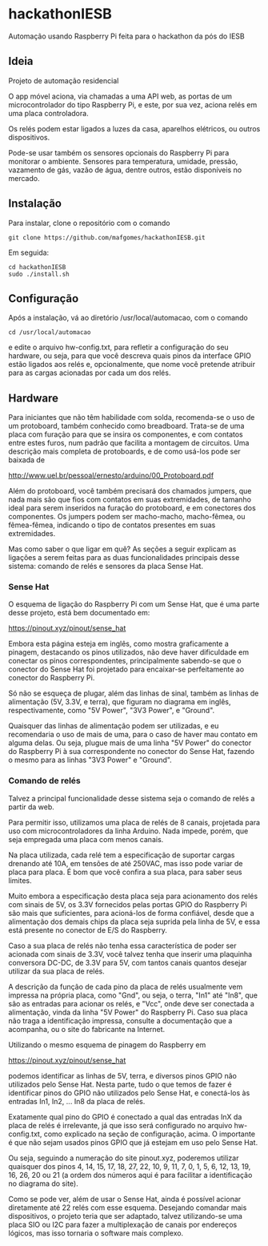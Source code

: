 # hackathonIESB
Automação usando Raspberry Pi feita para o hackathon da pós do IESB

## Ideia
Projeto de automação residencial

O app móvel aciona, via chamadas a uma API web, as portas de um
microcontrolador do tipo Raspberry Pi, e este, por sua vez, aciona
relés em uma placa controladora.

Os relés podem estar ligados a luzes da casa, aparelhos elétricos,
ou outros dispositivos.

Pode-se usar também os sensores opcionais do Raspberry Pi para
monitorar o ambiente. Sensores para temperatura, umidade, pressão,
vazamento de gás, vazão de água, dentre outros, estão disponíveis
no mercado.

## Instalação
Para instalar, clone o repositório com o comando

	git clone https://github.com/mafgomes/hackathonIESB.git

Em seguida:

	cd hackathonIESB
	sudo ./install.sh

## Configuração
Após a instalação, vá ao diretório /usr/local/automacao,
com o comando

	cd /usr/local/automacao

e edite o arquivo hw-config.txt, para refletir a configuração
do seu hardware, ou seja, para que você descreva quais pinos
da interface GPIO estão ligados aos relés e, opcionalmente,
que nome você pretende atribuir para as cargas acionadas por
cada um dos relés.

## Hardware
Para iniciantes que não têm habilidade com solda, recomenda-se
o uso de um protoboard, também conhecido como breadboard.
Trata-se de uma placa com furação para que se insira os
componentes, e com contatos entre estes furos, num padrão que
facilita a montagem de circuitos.
Uma descrição mais completa de protoboards, e de como usá-los
pode ser baixada de

http://www.uel.br/pessoal/ernesto/arduino/00_Protoboard.pdf

Além do protoboard, você também precisará dos chamados jumpers,
que nada mais são que fios com contatos em suas extremidades,
de tamanho ideal para serem inseridos na furação do protoboard,
e em conectores dos componentes.
Os jumpers podem ser macho-macho, macho-fêmea, ou fẽmea-fêmea,
indicando o tipo de contatos presentes em suas extremidades.

Mas como saber o que ligar em quê? As seções a seguir
explicam as ligações a serem feitas para as duas funcionalidades
principais desse sistema: comando de relés e sensores da
placa Sense Hat.

### Sense Hat
O esquema de ligação do
Raspberry Pi com um Sense Hat, que é uma parte desse projeto,
está bem documentado em:

https://pinout.xyz/pinout/sense_hat

Embora esta página esteja em inglês, como mostra graficamente
a pinagem, destacando os pinos utilizados, não deve haver
dificuldade em conectar os pinos correspondentes, principalmente
sabendo-se que o conector do Sense Hat foi projetado para
encaixar-se perfeitamente ao conector do Raspberry Pi.

Só não se esqueça de plugar, além das linhas de sinal,
também as linhas de alimentação (5V, 3.3V, e terra), que
figuram no diagrama em inglês, respectivamente, como
"5V Power", "3V3 Power", e "Ground".

Quaisquer das linhas de alimentação podem ser utilizadas,
e eu recomendaria o uso de mais de uma, para o caso de
haver mau contato em alguma delas. Ou seja, plugue mais
de uma linha "5V Power" do conector do Raspberry Pi à
sua correspondente no conector do Sense Hat, fazendo o
mesmo para as linhas "3V3 Power" e "Ground".

### Comando de relés
Talvez a principal funcionalidade desse sistema seja o
comando de relés a partir da web.

Para permitir isso, utilizamos uma placa de relés de
8 canais, projetada para uso com microcontroladores
da linha Arduino. Nada impede, porém, que seja empregada
uma placa com menos canais.

Na placa utilizada, cada relé tem a especificação de
suportar cargas drenando até 10A, em tensões de até 250VAC,
mas isso pode variar de placa para placa. É bom que você
confira a sua placa, para saber seus limites.

Muito embora a especificação desta placa seja para
acionamento dos relés com sinais de 5V, os 3.3V fornecidos
pelas portas GPIO do Raspberry Pi são mais que suficientes,
para acioná-los de forma confiável, desde que a alimentação
dos demais chips da placa seja suprida pela linha de 5V,
e essa está presente no conector de E/S do Raspberry.

Caso a sua placa de relés não tenha essa característica
de poder ser acionada com sinais de 3.3V, você talvez
tenha que inserir uma plaquinha conversora DC-DC, de
3.3V para 5V, com tantos canais quantos desejar utilizar
da sua placa de relés.

A descrição da função de cada pino da placa de relés
usualmente vem impressa na própria placa, como "Gnd",
ou seja, o terra, "In1" até "In8", que são as entradas
para acionar os relés, e "Vcc", onde deve ser conectada
a alimentação, vinda da linha "5V Power" do Raspberry Pi. 
Caso sua placa não traga a identificação impressa,
consulte a documentação que a acompanha, ou o site
do fabricante na Internet.

Utilizando o mesmo esquema de pinagem do Raspberry em

https://pinout.xyz/pinout/sense_hat

podemos identificar as linhas de 5V, terra, e diversos
pinos GPIO não utilizados pelo Sense Hat. Nesta parte,
tudo o que temos de fazer é identificar pinos do GPIO
não utilizados pelo Sense Hat, e conectá-los às entradas
In1, In2, ... In8 da placa de relés.

Exatamente qual pino do GPIO é conectado a qual
das entradas InX da placa de relés é irrelevante,
já que isso será configurado no arquivo hw-config.txt,
como explicado na seção de configuração, acima.
O importante é que não sejam usados pinos GPIO que
já estejam em uso pelo Sense Hat.

Ou seja, seguindo a numeração do site pinout.xyz,
poderemos utilizar quaisquer dos pinos
4, 14, 15, 17, 18, 27, 22, 10, 9, 11, 7, 0, 1, 5, 6,
12, 13, 19, 16, 26, 20 ou 21
(a ordem dos números aqui é para facilitar a
identificação no diagrama do site).

Como se pode ver, além de usar o Sense Hat, ainda é
possível acionar diretamente até 22 relés com esse
esquema. Desejando comandar mais dispositivos, o
projeto teria que ser adaptado, talvez utilizando-se
uma placa SIO ou I2C para fazer a multiplexação de
canais por endereços lógicos, mas isso tornaria o
software mais complexo.
